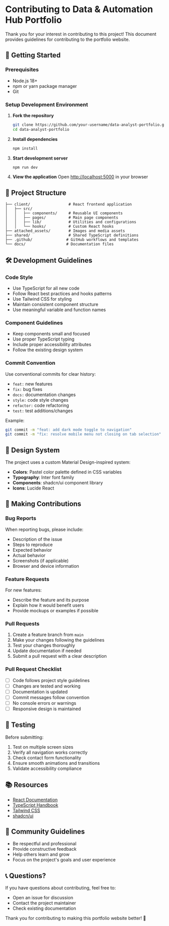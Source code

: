 # Contributing to Data & Automation Hub Portfolio

Thank you for your interest in contributing to this project! This document provides guidelines for contributing to the portfolio website.

## 🚀 Getting Started

### Prerequisites
- Node.js 18+ 
- npm or yarn package manager
- Git

### Setup Development Environment

1. **Fork the repository**
   ```bash
   git clone https://github.com/your-username/data-analyst-portfolio.git
   cd data-analyst-portfolio
   ```

2. **Install dependencies**
   ```bash
   npm install
   ```

3. **Start development server**
   ```bash
   npm run dev
   ```

4. **View the application**
   Open [http://localhost:5000](http://localhost:5000) in your browser

## 📁 Project Structure

```
├── client/                 # React frontend application
│   ├── src/
│   │   ├── components/     # Reusable UI components
│   │   ├── pages/          # Main page components
│   │   ├── lib/            # Utilities and configurations
│   │   └── hooks/          # Custom React hooks
├── attached_assets/        # Images and media assets
├── shared/                 # Shared TypeScript definitions
├── .github/               # GitHub workflows and templates
└── docs/                  # Documentation files
```

## 🛠️ Development Guidelines

### Code Style
- Use TypeScript for all new code
- Follow React best practices and hooks patterns
- Use Tailwind CSS for styling
- Maintain consistent component structure
- Use meaningful variable and function names

### Component Guidelines
- Keep components small and focused
- Use proper TypeScript typing
- Include proper accessibility attributes
- Follow the existing design system

### Commit Convention
Use conventional commits for clear history:
- `feat:` new features
- `fix:` bug fixes
- `docs:` documentation changes
- `style:` code style changes
- `refactor:` code refactoring
- `test:` test additions/changes

Example:
```bash
git commit -m "feat: add dark mode toggle to navigation"
git commit -m "fix: resolve mobile menu not closing on tab selection"
```

## 🎨 Design System

The project uses a custom Material Design-inspired system:
- **Colors**: Pastel color palette defined in CSS variables
- **Typography**: Inter font family
- **Components**: shadcn/ui component library
- **Icons**: Lucide React

## 📝 Making Contributions

### Bug Reports
When reporting bugs, please include:
- Description of the issue
- Steps to reproduce
- Expected behavior
- Actual behavior
- Screenshots (if applicable)
- Browser and device information

### Feature Requests
For new features:
- Describe the feature and its purpose
- Explain how it would benefit users
- Provide mockups or examples if possible

### Pull Requests
1. Create a feature branch from `main`
2. Make your changes following the guidelines
3. Test your changes thoroughly
4. Update documentation if needed
5. Submit a pull request with a clear description

### Pull Request Checklist
- [ ] Code follows project style guidelines
- [ ] Changes are tested and working
- [ ] Documentation is updated
- [ ] Commit messages follow convention
- [ ] No console errors or warnings
- [ ] Responsive design is maintained

## 🧪 Testing

Before submitting:
1. Test on multiple screen sizes
2. Verify all navigation works correctly
3. Check contact form functionality
4. Ensure smooth animations and transitions
5. Validate accessibility compliance

## 📚 Resources

- [React Documentation](https://react.dev/)
- [TypeScript Handbook](https://www.typescriptlang.org/docs/)
- [Tailwind CSS](https://tailwindcss.com/docs)
- [shadcn/ui](https://ui.shadcn.com/)

## 🤝 Community Guidelines

- Be respectful and professional
- Provide constructive feedback
- Help others learn and grow
- Focus on the project's goals and user experience

## 📞 Questions?

If you have questions about contributing, feel free to:
- Open an issue for discussion
- Contact the project maintainer
- Check existing documentation

Thank you for contributing to making this portfolio website better! 🚀